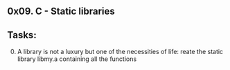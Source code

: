 0x09. C - Static libraries
---------------------------------
## Tasks:
0. A library is not a luxury but one of the necessities of life: reate the static library libmy.a containing all the functions

